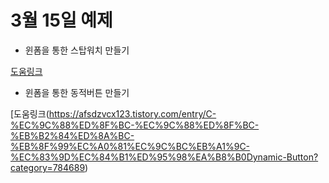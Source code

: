 # 3월 15일 예제

- 윈폼을 통한 스탑워치 만들기

[도움링크](https://afsdzvcx123.tistory.com/entry/C-%EC%9C%88%ED%8F%BC-C-%EC%9C%88%EB%8F%84%EC%9A%B0-%EC%96%B4%ED%94%8C%EB%A6%AC%EC%BC%80%EC%9D%B4%EC%85%98%EC%9C%BC%EB%A1%9C-StopWatch%EC%8A%A4%ED%86%B1%EC%9B%8C%EC%B9%98-%EB%A7%8C%EB%93%A4%EA%B8%B0?category=784689)

- 윈폼을 통한 동적버튼 만들기

[도움링크(https://afsdzvcx123.tistory.com/entry/C-%EC%9C%88%ED%8F%BC-%EC%9C%88%ED%8F%BC-%EB%B2%84%ED%8A%BC-%EB%8F%99%EC%A0%81%EC%9C%BC%EB%A1%9C-%EC%83%9D%EC%84%B1%ED%95%98%EA%B8%B0Dynamic-Button?category=784689)
